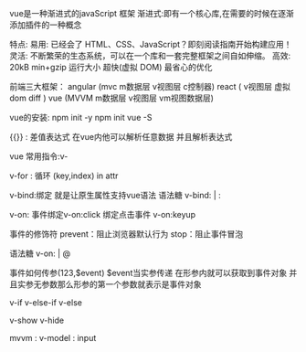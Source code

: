 vue是一种渐进式的javaScript 框架
渐进式:即有一个核心库,在需要的时候在逐渐添加插件的一种概念

特点:
    易用:
        已经会了 HTML、CSS、JavaScript？即刻阅读指南开始构建应用！
    灵活:
        不断繁荣的生态系统，可以在一个库和一套完整框架之间自如伸缩。
    高效:
        20kB min+gzip 运行大小
        超快(虚拟 DOM) 
        最省心的优化

前端三大框架：
angular (mvc m数据层 v视图层 c控制器)
react ( v视图层 虚拟dom diff )
vue (MVVM m数据层 v视图层 vm视图数据层)

vue的安装: 
    npm init -y
    npm init vue -S

{{}} : 差值表达式 在vue内他可以解析任意数据 并且解析表达式

vue 常用指令:v-

v-for : 循环 (key,index) in attr

v-bind:绑定 就是让原生属性支持vue语法 
语法糖 v-bind: | :

v-on: 事件绑定v-on:click 绑定点击事件  v-on:keyup   

事件的修饰符 prevent：阻止浏览器默认行为 stop：阻止事件冒泡 

语法糖 v-on: | @

事件如何传参(123,$event)
$event当实参传递 在形参内就可以获取到事件对象 并且实参无参数那么形参的第一个参数就表示是事件对象


v-if
v-else-if
v-else

v-show
v-hide

mvvm :
v-model : input